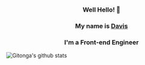 <div align="center">
	<h3>Well Hello! 👋</h3>
	<h3>My name is <a href='https://davisgitonga.dev'>Davis</a></h3>
	<h3>I'm a Front-end Engineer</h3>
</div>

<div>
  <img align="center" src="https://github-readme-stats.vercel.app/api?username=dayon3&show_icons=true&theme=radical&line_height=27" alt="Gitonga's github stats" />
</div>

<!--
**dayon3/dayon3** is a ✨ _special_ ✨ repository because its `README.md` (this file) appears on your GitHub profile.

Here are some ideas to get you started:

- 🔭 I’m currently working on ...
- 🌱 I’m currently learning ...
- 👯 I’m looking to collaborate on ...
- 🤔 I’m looking for help with ...
- 💬 Ask me about ...
- 📫 How to reach me: ...
- 😄 Pronouns: ...
- ⚡ Fun fact: ...
-->
